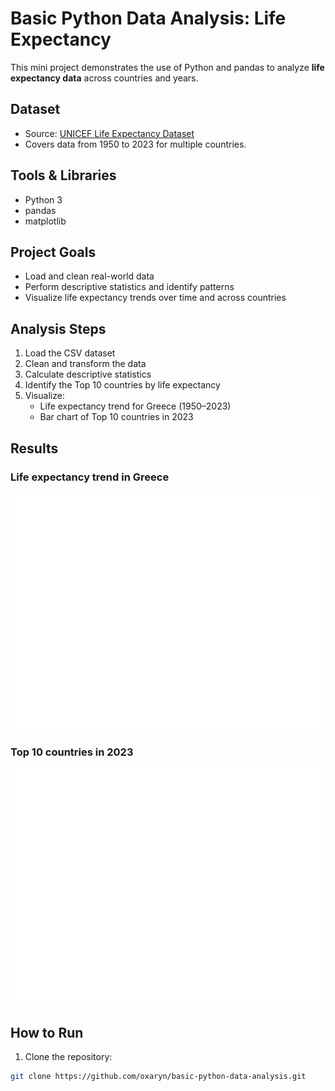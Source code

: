 # Basic Python Data Analysis: Life Expectancy

This mini project demonstrates the use of Python and pandas to analyze **life expectancy data** across countries and years.

## Dataset
- Source: [UNICEF Life Expectancy Dataset](https://data.humdata.org/dataset/unicef-dm-life-exp)
- Covers data from 1950 to 2023 for multiple countries.

## Tools & Libraries
- Python 3
- pandas
- matplotlib

## Project Goals
- Load and clean real-world data
- Perform descriptive statistics and identify patterns
- Visualize life expectancy trends over time and across countries

## Analysis Steps
1. Load the CSV dataset
2. Clean and transform the data
3. Calculate descriptive statistics
4. Identify the Top 10 countries by life expectancy
5. Visualize:
   - Life expectancy trend for Greece (1950–2023)
   - Bar chart of Top 10 countries in 2023

## Results

### Life expectancy trend in Greece
![Greece Life Expectancy](greece_life_expectancy.png)

### Top 10 countries in 2023
![Top 10 Countries Life Expectancy](top10_countries.png)

## How to Run
1. Clone the repository:
```bash
git clone https://github.com/oxaryn/basic-python-data-analysis.git
